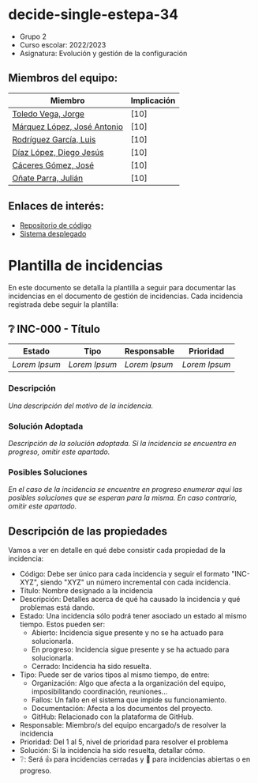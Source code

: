 # decide-single-estepa-34
* Grupo 2 
* Curso escolar: 2022/2023
* Asignatura: Evolución y gestión de la configuración
## Miembros del equipo:

| Miembro | Implicación |
| ------------- | ------------- |
| [Toledo Vega, Jorge](https://github.com/jvegax) | [10] |
| [Márquez López, José Antonio](https://github.com/josmarlop16) | [10] |
| [Rodríguez García, Luis](https://github.com/LuisUsrDev) | [10] |
| [Díaz López, Diego Jesús](https://github.com/ddiazlop) | [10] |
| [Cáceres Gómez, José](https://github.com/joscacgom) | [10] |
| [Oñate Parra, Julián](https://github.com/jonatep) | [10] |

## Enlaces de interés:
* [Repositorio de código](https://github.com/jvegax/decide/) 
* [Sistema desplegado](https://decide-coral.vercel.app) 

# Plantilla de incidencias
En este documento se detalla la plantilla a seguir para documentar las incidencias en el documento de gestión de incidencias. Cada incidencia registrada debe seguir la plantilla:

## ❔ INC-000 - Título

| Estado  | Tipo  | Responsable            | Prioridad |
| ------- | ----- | ---------------------- | --------- |
| *Lorem Ipsum* | *Lorem Ipsum* | *Lorem Ipsum* |     *Lorem Ipsum*  |

### Descripción 
*Una descripción del motivo de la incidencia.*

### Solución Adoptada 
*Descripción de la solución adoptada. Si la incidencia se encuentra en progreso, omitir este apartado.*

### Posibles Soluciones
*En el caso de la incidencia se encuentre en progreso enumerar aquí las posibles soluciones que se esperan para la misma. En caso contrario, omitir este apartado.*

## Descripción de las propiedades

Vamos a ver en detalle en qué debe consistir cada propiedad de la incidencia:

- Código: Debe ser único para cada incidencia y seguir el formato "INC-XYZ", siendo "XYZ" un número incremental con cada incidencia.
- Título: Nombre designado a la incidencia
- Descripción: Detalles acerca de qué ha causado la incidencia y qué problemas está dando.
- Estado: Una incidencia sólo podrá tener asociado un estado al mismo tiempo. Estos pueden ser:
  * Abierto: Incidencia sigue presente y no se ha actuado para solucionarla.
  * En progreso: Incidencia sigue presente y se ha actuado para solucionarla.
  * Cerrado: Incidencia ha sido resuelta.
- Tipo: Puede ser de varios tipos al mismo tiempo, de entre:
  * Organización: Algo que afecta a la organización del equipo, imposibilitando coordinación, reuniones...
  * Fallos: Un fallo en el sistema que impide su funcionamiento.
  * Documentación: Afecta a los documentos del proyecto.
  * GitHub: Relacionado con la plataforma de GitHub.
- Responsable: Miembro/s del equipo encargado/s de resolver la incidencia
- Prioridad: Del 1 al 5, nivel de prioridad para resolver el problema
- Solución: Si la incidencia ha sido resuelta, detallar cómo.
- ❔: Será 👍 para incidencias cerradas y 🧨 para incidencias abiertas o en progreso.

  

